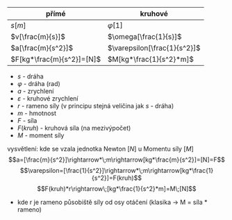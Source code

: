 
| přímé                       | kruhové                      |
| --------------------------- | ---------------------------- |
| $s[m]$                | $\varphi[1]$                 |
| $v[\frac{m}{s}]$      | $\omega[\frac{1}{s}]$        |
| $a[\frac{m}{s^2}]$    | $\varepsilon[\frac{1}{s^2}]$ |
| $F[kg*\frac{m}{s^2}]=[N]$ |$M[kg*\frac{1}{s^2}*m]$|

- $s$ - dráha
- $\varphi$ - dráha (rad)
- $a$ - zrychlení
- $\varepsilon$ - kruhové zrychlení   
- $r$ - rameno síly (v principu stejná veličina jak $s$ - dráha)
- $m$ - hmotnost
- $F$ - síla
- $F(kruh)$ - kruhová síla (na mezivýpočet)
- $M$ - moment síly





vysvětlení: kde se vzala jednotka Newton $[N]$ u Momentu síly $[M]$
$$a=[\frac{m}{s^2}]\rightarrow*\;m\rightarrow[kg*\frac{m}{s^2}]=[N]=F$$
$$\varepsilon=[\frac{1}{s^2}]\rightarrow*\;m\rightarrow[kg*\frac{1}{s^2}]=F(kruh)$$
$$F(kruh)*r\rightarrow\;[kg*\frac{1}{s^2}*m]=M\;[N]$$
- kde r je rameno působiště síly od osy otáčení (klasika $\rightarrow$ M = síla * rameno)